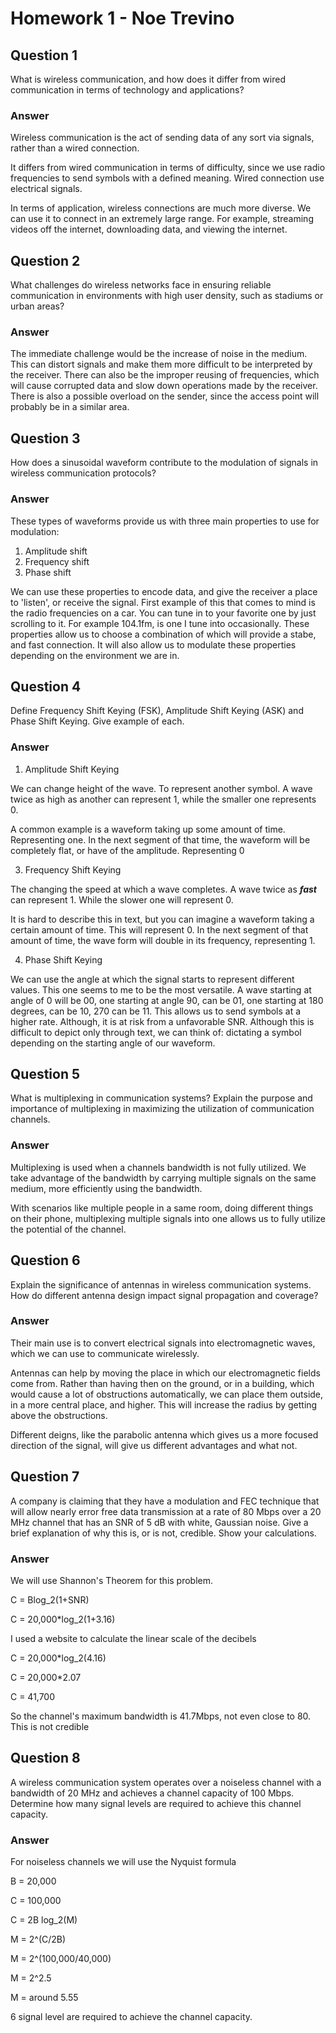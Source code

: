 # Homework 1 - Noe Trevino

## Question 1

What is wireless communication, and how does it differ from wired
communication in terms of technology and applications?

### Answer

Wireless communication is the act of sending data of any sort via signals,
rather than a wired connection. 

It differs from wired communication in terms of difficulty, since we use radio frequencies
to send symbols with a defined meaning. Wired connection use electrical signals. 

In terms of application, wireless connections are much more diverse. We can use
it to connect in an extremely large range. For example, streaming videos off the
internet, downloading data, and viewing the internet. 

## Question 2

What challenges do wireless networks face in ensuring reliable communication
in environments with high user density, such as stadiums or urban areas?

### Answer 

The immediate challenge would be the increase of noise in the medium. This can
distort signals and make them more difficult to be interpreted by the receiver.
There can also be the improper reusing of frequencies, which will cause
corrupted data and slow down operations made by the receiver. There is also a
possible overload on the sender, since the access point will probably be in a
similar area. 

## Question 3

How does a sinusoidal waveform contribute to the modulation of signals in
wireless communication protocols?

### Answer 

These types of waveforms provide us with three main properties to use for
modulation: 

1. Amplitude shift
2. Frequency shift
3. Phase shift

We can use these properties to encode data, and give the receiver a place to
'listen', or receive the signal. First example of this that comes to mind is the
radio frequencies on a car. You can tune in to your favorite one by just
scrolling to it. For example 104.1fm, is one I tune into occasionally. These
properties allow us to choose a combination of which will provide a stabe, and
fast connection. It will also allow us to modulate these properties depending on
the environment we are in. 

## Question 4

Define Frequency Shift Keying (FSK), Amplitude Shift Keying (ASK) and
Phase Shift Keying. Give example of each.

### Answer 

1. Amplitude Shift Keying 

We can change height of the wave. To represent another symbol. A wave twice as
high as another can represent 1, while the smaller one represents 0.

A common example is a waveform taking up some amount of time. Representing one.
In the next segment of that time, the waveform will be completely flat, or have
of the amplitude. Representing 0

3. Frequency Shift Keying

The changing the speed at which a wave completes. A wave twice as ***fast*** can
represent 1. While the slower one will represent 0. 

It is hard to describe this in text, but you can imagine a waveform taking a
certain amount of time. This will represent 0. In the next segment of that
amount of time, the wave form will double in its frequency, representing 1.

4. Phase Shift Keying 

We can use the angle at which the signal starts to represent different values.
This one seems to me to be the most versatile. A wave starting at angle of 0
will be 00, one starting at angle 90, can be 01, one starting at 180 degrees, can
be 10, 270 can be 11. This allows us to send symbols at a higher rate. Although,
it is at risk from a unfavorable SNR. Although this is difficult to depict only
through text, we can think of: dictating a symbol depending on the starting
angle of our waveform.

## Question 5

What is multiplexing in communication systems? Explain the purpose and
importance of multiplexing in maximizing the utilization of communication
channels.

### Answer

Multiplexing is used when a channels bandwidth is not fully utilized. We take
advantage of the bandwidth by carrying multiple signals on the same medium, more
efficiently using the bandwidth.

With scenarios like multiple people in a same room, doing different things on
their phone, multiplexing multiple signals into one allows us to fully utilize
the potential of the channel.

## Question 6

Explain the significance of antennas in wireless communication systems. How
do different antenna design impact signal propagation and coverage?

### Answer 

Their main use is to convert electrical signals into electromagnetic waves,
which we can use to communicate wirelessly. 

Antennas can help by moving the place in which our electromagnetic fields come
from. Rather than having then on the ground, or in a building, which would cause
a lot of obstructions automatically, we can place them outside, in a more
central place, and higher. This will increase the radius by getting above
the obstructions. 

Different deigns, like the parabolic antenna which gives us a more focused
direction of the signal, will give us different advantages and what not. 

## Question 7

A company is claiming that they have a modulation and FEC technique that will
allow nearly error free data transmission at a rate of 80 Mbps
over a 20 MHz channel that has an SNR of 5 dB with white, Gaussian noise.
Give a brief explanation of why this is, or is not, credible. Show your
calculations.

### Answer 

We will use Shannon's Theorem for this problem.

C = Blog_2(1+SNR)

C = 20,000*log_2(1+3.16)

I used a website to calculate the linear scale of the decibels

C = 20,000*log_2(4.16)

C = 20,000*2.07

C = 41,700

So the channel's maximum bandwidth is 41.7Mbps, not even close to 80. This is
not credible

## Question 8

A wireless communication system operates over a noiseless channel with a
bandwidth of 20 MHz and achieves a channel capacity of 100 Mbps. Determine
how many signal levels are required to achieve this channel capacity.

### Answer 

For noiseless channels we will use the Nyquist formula

B = 20,000

C = 100,000

C = 2B log_2(M)

M = 2^(C/2B)

M = 2^(100,000/40,000)

M = 2^2.5

M = around 5.55

6 signal level are required to achieve the channel capacity.



